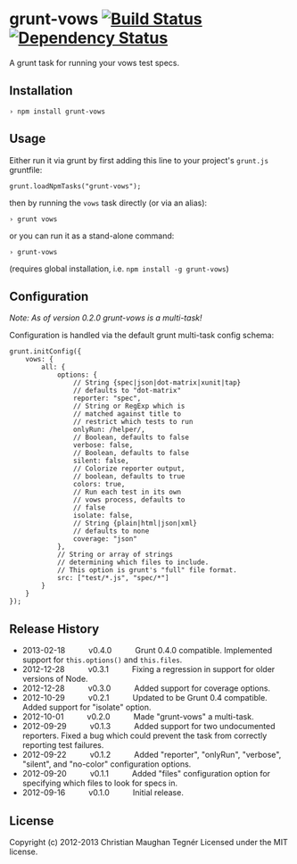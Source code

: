 grunt-vows [![Build Status](https://secure.travis-ci.org/CMTegner/grunt-vows.png)](http://travis-ci.org/CMTegner/grunt-vows) [![Dependency Status](https://david-dm.org/CMTegner/grunt-vows.png)](https://david-dm.org/CMTegner/grunt-vows)
==========
A grunt task for running your vows test specs.

Installation
------------
    › npm install grunt-vows

Usage
-----
Either run it via grunt by first adding this line to your project's `grunt.js` gruntfile:

    grunt.loadNpmTasks("grunt-vows");

then by running the `vows` task directly (or via an alias):

    › grunt vows

or you can run it as a stand-alone command:

    › grunt-vows

(requires global installation, i.e. `npm install -g grunt-vows`)

Configuration
-------------
*Note: As of version 0.2.0 grunt-vows is a multi-task!*

Configuration is handled via the default grunt multi-task config schema:

    grunt.initConfig({
        vows: {
            all: {
                options: {
                    // String {spec|json|dot-matrix|xunit|tap}
                    // defaults to "dot-matrix"
                    reporter: "spec",
                    // String or RegExp which is
                    // matched against title to
                    // restrict which tests to run
                    onlyRun: /helper/,
                    // Boolean, defaults to false
                    verbose: false,
                    // Boolean, defaults to false
                    silent: false,
                    // Colorize reporter output,
                    // boolean, defaults to true
                    colors: true,
                    // Run each test in its own
                    // vows process, defaults to
                    // false
                    isolate: false,
                    // String {plain|html|json|xml}
                    // defaults to none
                    coverage: "json"
                },
                // String or array of strings
                // determining which files to include.
                // This option is grunt's "full" file format.
                src: ["test/*.js", "spec/*"]
            }
        }
    });


Release History
---------------
* 2013-02-18   v0.4.0   Grunt 0.4.0 compatible. Implemented support for `this.options()` and `this.files`.
* 2012-12-28   v0.3.1   Fixing a regression in support for older versions of Node.
* 2012-12-28   v0.3.0   Added support for coverage options.
* 2012-10-29   v0.2.1   Updated to be Grunt 0.4 compatible. Added support for "isolate" option.
* 2012-10-01   v0.2.0   Made "grunt-vows" a multi-task.
* 2012-09-29   v0.1.3   Added support for two undocumented reporters. Fixed a bug which could prevent the task from correctly reporting test failures.
* 2012-09-22   v0.1.2   Added "reporter", "onlyRun", "verbose", "silent", and "no-color" configuration options.
* 2012-09-20   v0.1.1   Added "files" configuration option for specifying which files to look for specs in.
* 2012-09-16   v0.1.0   Initial release.

License
-------
Copyright (c) 2012-2013 Christian Maughan Tegnér
Licensed under the MIT license.
